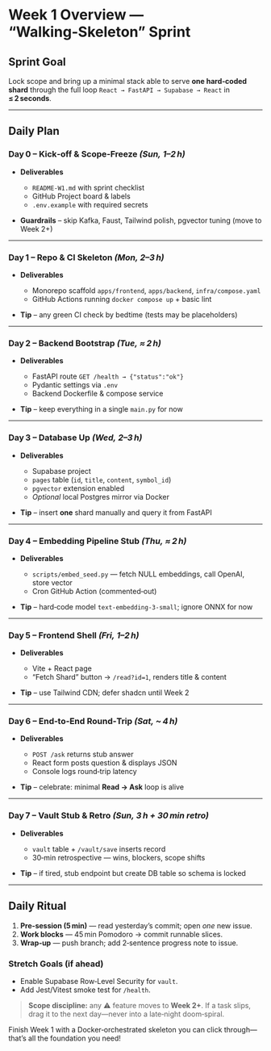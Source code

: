 # Week 1 Overview — “Walking‑Skeleton” Sprint

## Sprint Goal

Lock scope and bring up a minimal stack able to serve **one hard‑coded shard** through the full loop `React → FastAPI → Supabase → React` in **≤ 2 seconds**.

---

## Daily Plan

### Day 0 – Kick‑off & Scope‑Freeze *(Sun, 1–2 h)*

* **Deliverables**

  * `README‑W1.md` with sprint checklist
  * GitHub Project board & labels
  * `.env.example` with required secrets
* **Guardrails** – skip Kafka, Faust, Tailwind polish, pgvector tuning (move to Week 2+)

---

### Day 1 – Repo & CI Skeleton *(Mon, 2–3 h)*

* **Deliverables**

  * Monorepo scaffold `apps/frontend`, `apps/backend`, `infra/compose.yaml`
  * GitHub Actions running `docker compose up` + basic lint
* **Tip** – any green CI check by bedtime (tests may be placeholders)

---

### Day 2 – Backend Bootstrap *(Tue, ≈ 2 h)*

* **Deliverables**

  * FastAPI route `GET /health → {"status":"ok"}`
  * Pydantic settings via `.env`
  * Backend Dockerfile & compose service
* **Tip** – keep everything in a single `main.py` for now

---

### Day 3 – Database Up *(Wed, 2–3 h)*

* **Deliverables**

  * Supabase project
  * `pages` table (`id`, `title`, `content`, `symbol_id`)
  * `pgvector` extension enabled
  * *Optional* local Postgres mirror via Docker
* **Tip** – insert **one** shard manually and query it from FastAPI

---

### Day 4 – Embedding Pipeline Stub *(Thu, ≈ 2 h)*

* **Deliverables**

  * `scripts/embed_seed.py` — fetch NULL embeddings, call OpenAI, store vector
  * Cron GitHub Action (commented‑out)
* **Tip** – hard‑code model `text‑embedding‑3‑small`; ignore ONNX for now

---

### Day 5 – Frontend Shell *(Fri, 1–2 h)*

* **Deliverables**

  * Vite + React page
  * “Fetch Shard” button → `/read?id=1`, renders title & content
* **Tip** – use Tailwind CDN; defer shadcn until Week 2

---

### Day 6 – End‑to‑End Round‑Trip *(Sat, \~ 4 h)*

* **Deliverables**

  * `POST /ask` returns stub answer
  * React form posts question & displays JSON
  * Console logs round‑trip latency
* **Tip** – celebrate: minimal **Read → Ask** loop is alive

---

### Day 7 – Vault Stub & Retro *(Sun, 3 h + 30 min retro)*

* **Deliverables**

  * `vault` table + `/vault/save` inserts record
  * 30‑min retrospective — wins, blockers, scope shifts
* **Tip** – if tired, stub endpoint but create DB table so schema is locked

---

## Daily Ritual

1. **Pre‑session (5 min)** — read yesterday’s commit; open *one* new issue.
2. **Work blocks** — 45 min Pomodoro → commit runnable slices.
3. **Wrap‑up** — push branch; add 2‑sentence progress note to issue.

### Stretch Goals (if ahead)

* Enable Supabase Row‑Level Security for `vault`.
* Add Jest/Vitest smoke test for `/health`.

> **Scope discipline:** any ⚠️ feature moves to **Week 2+**. If a task slips, drag it to the next day—never into a late‑night doom‑spiral.

Finish Week 1 with a Docker‑orchestrated skeleton you can click through—that’s all the foundation you need!

